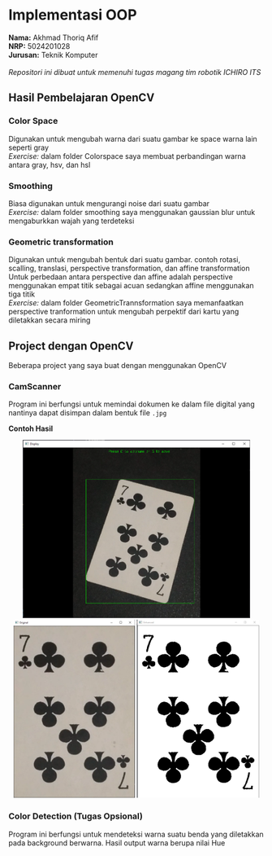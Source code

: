 # Implementasi OOP
<b>Nama:</b> Akhmad Thoriq Afif </br>
<b>NRP:</b> 5024201028 </br>
<b>Jurusan:</b> Teknik Komputer </br></br>
<i>Repositori ini dibuat untuk memenuhi tugas magang tim robotik ICHIRO ITS</i>

## Hasil Pembelajaran OpenCV
### Color Space
Digunakan untuk mengubah warna dari suatu gambar ke space warna lain seperti gray</br>
_Exercise:_ dalam folder Colorspace saya membuat perbandingan warna antara gray, hsv, dan hsl
### Smoothing
Biasa digunakan untuk mengurangi noise dari suatu gambar</br>
_Exercise:_ dalam folder smoothing saya menggunakan gaussian blur untuk mengaburkkan wajah yang terdeteksi
### Geometric transformation
Digunakan untuk mengubah bentuk dari suatu gambar. contoh rotasi, scalling, translasi, perspective transformation, dan affine transformation</br>
Untuk perbedaan antara perspective dan affine adalah perspective menggunakan empat titik sebagai acuan sedangkan affine menggunakan tiga titik</br>
_Exercise:_ dalam folder GeometricTrannsformation saya memanfaatkan perspective tranformation untuk mengubah perpektif dari kartu yang diletakkan secara miring


## Project dengan OpenCV
Beberapa project yang saya buat dengan menggunakan OpenCV
### __CamScanner__
Program ini berfungsi untuk memindai dokumen ke dalam file digital yang nantinya dapat disimpan dalam bentuk file `.jpg`

__Contoh Hasil__
<p align="center">
  <img src="./image/interface.png" height="350" title="Interface">
  <img src="./image/original.png" height="350" alt="Original">
  <img src="./image/enhanced.png" height="350" alt="enhanced">
</p>

### __Color Detection (Tugas Opsional)__
Program ini berfungsi untuk mendeteksi warna suatu benda yang diletakkan pada background berwarna. Hasil output warna berupa nilai Hue

